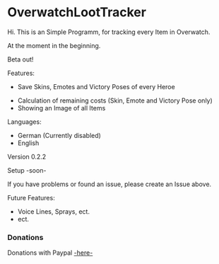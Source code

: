 # OverwatchLootTracker

Hi. This is an Simple Programm, for tracking every Item in Overwatch.

At the moment in the beginning.


Beta out!

Features:
* Save Skins, Emotes and Victory Poses of every Heroe

<!---->
* Calculation of remaining costs (Skin, Emote and Victory Pose only)
* Showing an Image of all Items

Languages:
- German (Currently disabled)
- English

Version 0.2.2

Setup -soon-

If you have problems or found an issue, please create an Issue above.


Future Features:
- Voice Lines, Sprays, ect.
- ect.

### Donations

Donations with Paypal [-here-](https://paypal.me/SpielefreakJustin)
